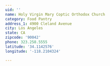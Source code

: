 ```yaml
---
uid: ''
name: Holy Virgin Mary Coptic Orthodox Church
category: Food Pantry
address_1: 4900 Cleland Avenue
city: Los Angeles
state: CA
zipcode: '90042'
phone: 323.258.5555
latitude: '34.1142576'
longitude: '-118.2104324'

---
```

